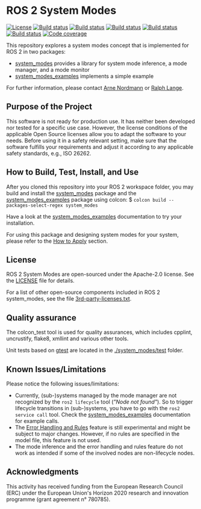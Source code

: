 # ROS 2 System Modes

[![License](https://img.shields.io/badge/License-Apache%202-blue.svg)](https://github.com/micro-ROS/system_modes/blob/master/LICENSE)
[![Build status](https://build.ros2.org/job/Ddev__system_modes__ubuntu_bionic_amd64/badge/icon?subject=Build%20farm%3A%20Dashing)](https://build.ros2.org/job/Ddev__system_modes__ubuntu_bionic_amd64/)
[![Build status](http://build.ros2.org/job/Edev__system_modes__ubuntu_bionic_amd64/badge/icon?subject=Build%20farm%3A%20Eloquent)](http://build.ros2.org/job/Edev__system_modes__ubuntu_bionic_amd64/)
[![Build status](http://build.ros2.org/job/Fdev__system_modes__ubuntu_focal_amd64/badge/icon?subject=Build%20farm%3A%20Foxy)](http://build.ros2.org/job/Fdev__system_modes__ubuntu_focal_amd64/)
[![Build status](http://build.ros2.org/job/Rdev__system_modes__ubuntu_focal_amd64/badge/icon?subject=Build%20farm%3A%20Rolling)](http://build.ros2.org/job/Rdev__system_modes__ubuntu_focal_amd64/)
[![Build status](https://github.com/micro-ROS/system_modes/workflows/Build%20action%3A%20Foxy%20%2B%20Rolling/badge.svg)](https://github.com/micro-ROS/system_modes/actions)
[![Code coverage](https://codecov.io/gh/micro-ROS/system_modes/branch/master/graph/badge.svg)](https://codecov.io/gh/micro-ROS/system_modes)

This repository explores a system modes concept that is implemented for ROS 2 in two packages:
* [system_modes](./system_modes/) provides a library for system mode inference, a mode manager, and a mode monitor
* [system_modes_examples](./system_modes_examples/) implements a simple example

For further information, please contact [Arne Nordmann](https://github.com/norro) or [Ralph Lange](https://github.com/ralph-lange).

## Purpose of the Project

This software is not ready for production use. It has neither been developed nor
tested for a specific use case. However, the license conditions of the
applicable Open Source licenses allow you to adapt the software to your needs.
Before using it in a safety relevant setting, make sure that the software
fulfills your requirements and adjust it according to any applicable safety
standards, e.g., ISO 26262.

## How to Build, Test, Install, and Use

After you cloned this repository into your ROS 2 workspace folder, you may build and install the [system_modes](./system_modes/) package and the [system_modes_examples](./system_modes_examples/) package using colcon:
$ `colcon build --packages-select-regex system_modes`

Have a look at the [system_modes_examples](./system_modes_examples/) documentation to try your installation.

For using this package and designing system modes for your system, please refer to the [How to Apply](./system_modes/README.md#how-to-apply) section.

## License

ROS 2 System Modes are open-sourced under the Apache-2.0 license. See the
[LICENSE](LICENSE) file for details.

For a list of other open-source components included in ROS 2 system_modes,
see the file [3rd-party-licenses.txt](3rd-party-licenses.txt).

## Quality assurance

The colcon_test tool is used for quality assurances, which includes cpplint, uncrustify, flake8, xmllint and various other tools.

Unit tests based on [gtest](https://github.com/google/googletest) are located in the [./system_modes/test](system_modes/test) folder.

## Known Issues/Limitations

Please notice the following issues/limitations:

* Currently, (sub-)systems managed by the mode manager are not recognized by the `ros2 lifecycle` tool (*"Node not found"*). So to trigger lifecycle transitions in (sub-)systems, you have to go with the `ros2 service call` tool. Check the [system_modes_examples](./system_modes_examples/) documentation for example calls.
* The [Error Handling and Rules](./system_modes/README.md#error-handling-and-rules-experimental) feature is still experimental and might be subject to major changes. However, if no rules are specified in the model file, this feature is not used.
* The mode inference and the error handling and rules feature do not work as intended if some of the involved nodes are non-lifecycle nodes.

## Acknowledgments

This activity has received funding from the European Research Council (ERC) under the European Union's Horizon 2020 research and innovation programme (grant agreement n° 780785).
